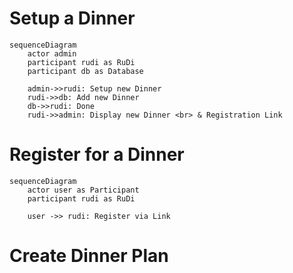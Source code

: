 # Setup a Dinner
```mermaid
sequenceDiagram
    actor admin
    participant rudi as RuDi
    participant db as Database
    
    admin->>rudi: Setup new Dinner
    rudi->>db: Add new Dinner
    db->>rudi: Done
    rudi->>admin: Display new Dinner <br> & Registration Link
```

# Register for a Dinner
```mermaid
sequenceDiagram
    actor user as Participant
    participant rudi as RuDi

    user ->> rudi: Register via Link
```
# Create Dinner Plan